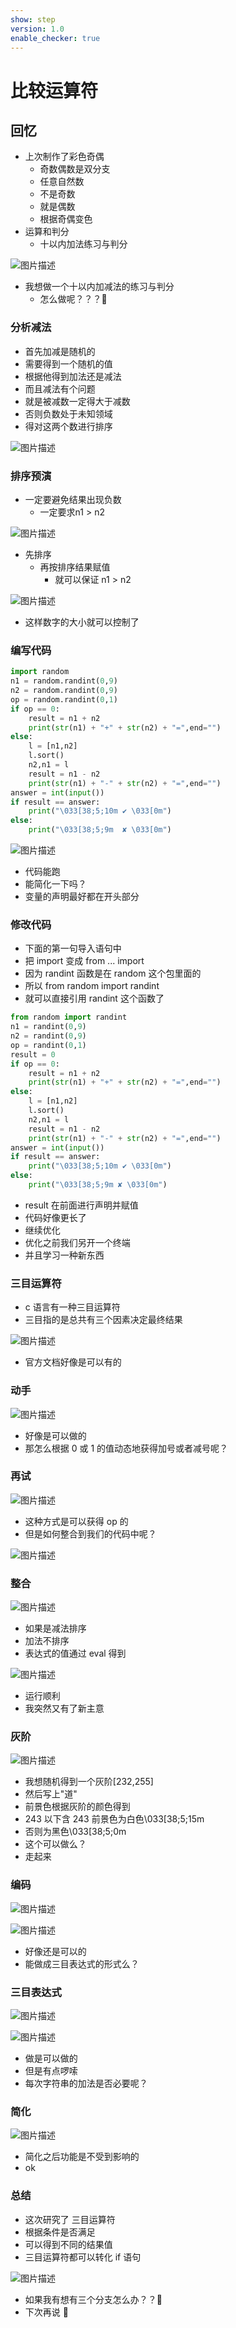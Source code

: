 ```yaml
---
show: step
version: 1.0
enable_checker: true
---
```


# 比较运算符

## 回忆

- 上次制作了彩色奇偶	
	- 奇数偶数是双分支
	- 任意自然数
	- 不是奇数
	- 就是偶数
	- 根据奇偶变色
- 运算和判分
	- 十以内加法练习与判分

![图片描述](https://doc.shiyanlou.com/courses/uid1190679-20220529-1653827560564)

- 我想做一个十以内加减法的练习与判分
	- 怎么做呢？？？🤔

### 分析减法

- 首先加减是随机的
- 需要得到一个随机的值
- 根据他得到加法还是减法
- 而且减法有个问题
- 就是被减数一定得大于减数
- 否则负数处于未知领域
- 得对这两个数进行排序

![图片描述](https://doc.shiyanlou.com/courses/uid1190679-20210919-1632045132409)

### 排序预演

- 一定要避免结果出现负数
	- 一定要求n1 > n2

![图片描述](https://doc.shiyanlou.com/courses/uid1190679-20230401-1680356493995)

- 先排序
	- 再按排序结果赋值
		- 就可以保证 n1 > n2

![图片描述](https://doc.shiyanlou.com/courses/uid1190679-20230401-1680356882169)

- 这样数字的大小就可以控制了

### 编写代码

```python
import random
n1 = random.randint(0,9)
n2 = random.randint(0,9)
op = random.randint(0,1)
if op == 0:
    result = n1 + n2
    print(str(n1) + "+" + str(n2) + "=",end="")
else:
    l = [n1,n2]
    l.sort()
    n2,n1 = l
    result = n1 - n2
    print(str(n1) + "-" + str(n2) + "=",end="")
answer = int(input())
if result == answer:
    print("\033[38;5;10m ✔ \033[0m")
else:
    print("\033[38;5;9m  ✘ \033[0m")
```

![图片描述](https://doc.shiyanlou.com/courses/uid1190679-20210919-1632045501638)

- 代码能跑
- 能简化一下吗？
- 变量的声明最好都在开头部分

### 修改代码

- 下面的第一句导入语句中
- 把 import 变成 from ... import
- 因为 randint 函数是在 random 这个包里面的
- 所以 from random import randint
- 就可以直接引用 randint 这个函数了

```python
from random import randint
n1 = randint(0,9)
n2 = randint(0,9)
op = randint(0,1)
result = 0
if op == 0:
    result = n1 + n2
    print(str(n1) + "+" + str(n2) + "=",end="")
else:
    l = [n1,n2]
    l.sort()
    n2,n1 = l
    result = n1 - n2
    print(str(n1) + "-" + str(n2) + "=",end="")
answer = int(input())
if result == answer:
    print("\033[38;5;10m ✔ \033[0m")
else:
    print("\033[38;5;9m ✘ \033[0m")
```

- result 在前面进行声明并赋值
- 代码好像更长了
- 继续优化
- 优化之前我们另开一个终端
- 并且学习一种新东西

### 三目运算符

- c 语言有一种三目运算符
- 三目指的是总共有三个因素决定最终结果

![图片描述](https://doc.shiyanlou.com/courses/uid1190679-20210919-1632046335271)

- 官方文档好像是可以有的

### 动手

![图片描述](https://doc.shiyanlou.com/courses/uid1190679-20210919-1632046498010)

- 好像是可以做的
- 那怎么根据 0 或 1 的值动态地获得加号或者减号呢？

### 再试

![图片描述](https://doc.shiyanlou.com/courses/uid1190679-20210919-1632046623515)

- 这种方式是可以获得 op 的
- 但是如何整合到我们的代码中呢？

![图片描述](https://doc.shiyanlou.com/courses/uid1190679-20211231-1640932855343)

### 整合

![图片描述](https://doc.shiyanlou.com/courses/uid1190679-20210919-1632047082980)

- 如果是减法排序
- 加法不排序
- 表达式的值通过 eval 得到

![图片描述](https://doc.shiyanlou.com/courses/uid1190679-20210919-1632047156619)

- 运行顺利
- 我突然又有了新主意

### 灰阶

![图片描述](https://doc.shiyanlou.com/courses/uid1190679-20210919-1632047387457)

- 我想随机得到一个灰阶[232,255]
- 然后写上"道"
- 前景色根据灰阶的颜色得到
- 243 以下含 243 前景色为白色\033[38;5;15m
- 否则为黑色\033[38;5;0m
- 这个可以做么？
- 走起来

### 编码

![图片描述](https://doc.shiyanlou.com/courses/uid1190679-20210919-1632048815137)

![图片描述](https://doc.shiyanlou.com/courses/uid1190679-20210919-1632048808352)

- 好像还是可以的
- 能做成三目表达式的形式么？

### 三目表达式

![图片描述](https://doc.shiyanlou.com/courses/uid1190679-20210919-1632049246967)

![图片描述](https://doc.shiyanlou.com/courses/uid1190679-20210919-1632049254200)

- 做是可以做的
- 但是有点啰嗦
- 每次字符串的加法是否必要呢？

### 简化

![图片描述](https://doc.shiyanlou.com/courses/uid1190679-20210919-1632049371011)

- 简化之后功能是不受到影响的
- ok

### 总结

- 这次研究了 三目运算符
- 根据条件是否满足
- 可以得到不同的结果值
- 三目运算符都可以转化 if 语句

![图片描述](https://doc.shiyanlou.com/courses/uid1190679-20220830-1661869647008)

- 如果我有想有三个分支怎么办？？🤔
- 下次再说 👋
